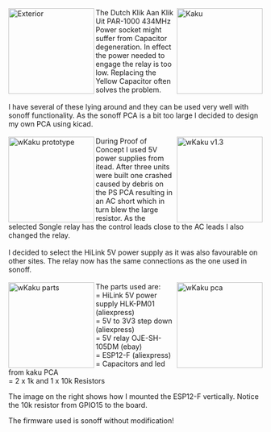 <img alt="Exterior" src="https://github.com/arendst/arendst.github.io/blob/master/media/wkaku1a.jpg" width="170" align="left" />
<img alt="Kaku" src="https://github.com/arendst/arendst.github.io/blob/master/media/kaku2a.jpg" width="170" align="right" /> 
The Dutch Klik Aan Klik Uit PAR-1000 434MHz Power socket might suffer from Capacitor degeneration. In effect the power needed to engage the relay is too low. Replacing the Yellow Capacitor often solves the problem.
<br/>
<br/>
I have several of these lying around and they can be used very well with sonoff functionality. As the sonoff PCA is a bit too large I decided to design my own PCA using kicad.
<br/>
<br/>
<img alt="wKaku prototype" src="https://github.com/arendst/arendst.github.io/blob/master/media/wkaku2a.jpg" width="170" align="left" /> 
<img alt="wKaku v1.3" src="https://github.com/arendst/arendst.github.io/blob/master/media/wkaku4a.jpg" width="170" align="right" /> 
During Proof of Concept I used 5V power supplies from itead. After three units were built one crashed caused by debris on the PS PCA resulting in an AC short which in turn blew the large resistor. As the selected Songle relay has the control leads close to the AC leads I also changed the relay.
<br/>
<br/>
I decided to select the HiLink 5V power supply as it was also favourable on other sites. The relay now has the same connections as the one used in sonoff.
<br/>
<br/>
<img alt="wKaku parts" src="https://github.com/arendst/arendst.github.io/blob/master/media/wkaku5a.jpg" width="170" align="left" /> 
<img alt="wKaku pca" src="https://github.com/arendst/arendst.github.io/blob/master/media/wkaku6b.jpg" width="170" align="right" /> 
The parts used are:<br/>
= HiLink 5V power supply HLK-PM01 (aliexpress)<br/>
= 5V to 3V3 step down (aliexpress)<br/>
= 5V relay OJE-SH-105DM (ebay)<br/>
= ESP12-F (aliexpress)<br/>
= Capacitors and led from kaku PCA<br/>
= 2 x 1k and 1 x 10k Resistors

The image on the right shows how I mounted the ESP12-F vertically. Notice the 10k resistor from GPIO15 to the board.

The firmware used is sonoff without modification!
